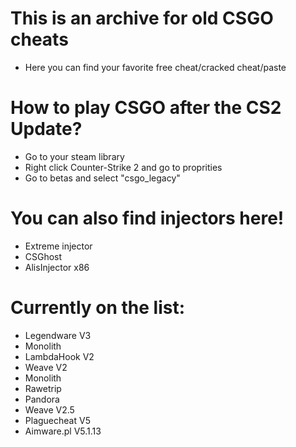 # This is an archive for old CSGO cheats
- Here you can find your favorite free cheat/cracked cheat/paste
# How to play CSGO after the CS2 Update?
- Go to your steam library
- Right click Counter-Strike 2 and go to proprities
- Go to betas and select "csgo_legacy"
# You can also find injectors here!
- Extreme injector
- CSGhost
- AlisInjector x86
# Currently on the list:
- Legendware V3
- Monolith
- LambdaHook V2
- Weave V2
- Monolith
- Rawetrip
- Pandora
- Weave V2.5
- Plaguecheat V5
- Aimware.pl V5.1.13
